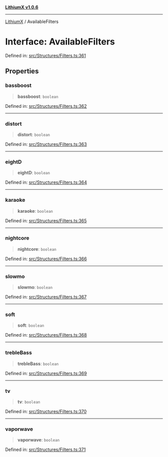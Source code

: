 [**LithiumX v1.0.6**](../README.md)

***

[LithiumX](../globals.md) / AvailableFilters

# Interface: AvailableFilters

Defined in: [src/Structures/Filters.ts:361](https://github.com/anantix-network/LithiumX/blob/50b399548f48d78c1c57a0dfe99d487d3da44bc6/src/Structures/Filters.ts#L361)

## Properties

### bassboost

> **bassboost**: `boolean`

Defined in: [src/Structures/Filters.ts:362](https://github.com/anantix-network/LithiumX/blob/50b399548f48d78c1c57a0dfe99d487d3da44bc6/src/Structures/Filters.ts#L362)

***

### distort

> **distort**: `boolean`

Defined in: [src/Structures/Filters.ts:363](https://github.com/anantix-network/LithiumX/blob/50b399548f48d78c1c57a0dfe99d487d3da44bc6/src/Structures/Filters.ts#L363)

***

### eightD

> **eightD**: `boolean`

Defined in: [src/Structures/Filters.ts:364](https://github.com/anantix-network/LithiumX/blob/50b399548f48d78c1c57a0dfe99d487d3da44bc6/src/Structures/Filters.ts#L364)

***

### karaoke

> **karaoke**: `boolean`

Defined in: [src/Structures/Filters.ts:365](https://github.com/anantix-network/LithiumX/blob/50b399548f48d78c1c57a0dfe99d487d3da44bc6/src/Structures/Filters.ts#L365)

***

### nightcore

> **nightcore**: `boolean`

Defined in: [src/Structures/Filters.ts:366](https://github.com/anantix-network/LithiumX/blob/50b399548f48d78c1c57a0dfe99d487d3da44bc6/src/Structures/Filters.ts#L366)

***

### slowmo

> **slowmo**: `boolean`

Defined in: [src/Structures/Filters.ts:367](https://github.com/anantix-network/LithiumX/blob/50b399548f48d78c1c57a0dfe99d487d3da44bc6/src/Structures/Filters.ts#L367)

***

### soft

> **soft**: `boolean`

Defined in: [src/Structures/Filters.ts:368](https://github.com/anantix-network/LithiumX/blob/50b399548f48d78c1c57a0dfe99d487d3da44bc6/src/Structures/Filters.ts#L368)

***

### trebleBass

> **trebleBass**: `boolean`

Defined in: [src/Structures/Filters.ts:369](https://github.com/anantix-network/LithiumX/blob/50b399548f48d78c1c57a0dfe99d487d3da44bc6/src/Structures/Filters.ts#L369)

***

### tv

> **tv**: `boolean`

Defined in: [src/Structures/Filters.ts:370](https://github.com/anantix-network/LithiumX/blob/50b399548f48d78c1c57a0dfe99d487d3da44bc6/src/Structures/Filters.ts#L370)

***

### vaporwave

> **vaporwave**: `boolean`

Defined in: [src/Structures/Filters.ts:371](https://github.com/anantix-network/LithiumX/blob/50b399548f48d78c1c57a0dfe99d487d3da44bc6/src/Structures/Filters.ts#L371)
